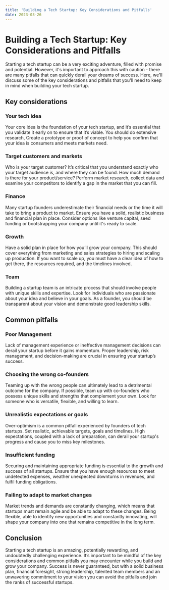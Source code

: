 ```yaml
---
title: 'Building a Tech Startup: Key Considerations and Pitfalls'
date: 2023-03-26
---
```


# Building a Tech Startup: Key Considerations and Pitfalls

Starting a tech startup can be a very exciting adventure, filled with promise and potential. However, it's important to approach this with caution - there are many pitfalls that can quickly derail your dreams of success. Here, we'll discuss some of the key considerations and pitfalls that you'll need to keep in mind when building your tech startup.

## Key considerations

### Your tech idea

Your core idea is the foundation of your tech startup, and it’s essential that you validate it early on to ensure that it’s viable. You should do extensive research, Create a prototype or proof of concept to help you confirm that your idea is consumers and meets markets need. 

### Target customers and markets

Who is your target customer? It’s critical that you understand exactly who your target audience is, and where they can be found. How much demand is there for your product/service? Perform market research, collect data and examine your competitors to identify a gap in the market that you can fill.

### Finance

Many startup founders underestimate their financial needs or the time it will take to bring a product to market. Ensure you have a solid, realistic business and financial plan in place. Consider options like venture capital, seed funding or bootstrapping your company until it's ready to scale.

### Growth

Have a solid plan in place for how you’ll grow your company. This should cover everything from marketing and sales strategies to hiring and scaling up production. If you want to scale up, you must have a clear idea of how to get there, the resources required, and the timelines involved.

### Team

Building a startup team is an intricate process that should involve people with unique skills and expertise. Look for individuals who are passionate about your idea and believe in your goals. As a founder, you should be transparent about your vision and demonstrate good leadership skills.

## Common pitfalls

### Poor Management

Lack of management experience or ineffective management decisions can derail your startup before it gains momentum. Proper leadership, risk management, and decision-making are crucial in ensuring your startup’s success. 

### Choosing the wrong co-founders

Teaming up with the wrong people can ultimately lead to a detrimental outcome for the company. If possible, team up with co-founders who possess unique skills and strengths that complement your own. Look for someone who is versatile, flexible, and willing to learn.

### Unrealistic expectations or goals

Over-optimism is a common pitfall experienced by founders of tech startups. Set realistic, achievable targets, goals and timelines. High expectations, coupled with a lack of preparation, can derail your startup's progress and cause you to miss key milestones.

### Insufficient funding

Securing and maintaining appropriate funding is essential to the growth and success of all startups. Ensure that you have enough resources to meet undetected expenses, weather unexpected downturns in revenues, and fulfil funding obligations.

### Failing to adapt to market changes

Market trends and demands are constantly changing, which means that startups must remain agile and be able to adapt to these changes. Being flexible, able to identify new opportunities and constantly innovating, will shape your company into one that remains competitive in the long term.

## Conclusion

Starting a tech startup is an amazing, potentially rewarding, and undoubtedly challenging experience. It’s important to be mindful of the key considerations and common pitfalls you may encounter while you build and grow your company. Success is never guaranteed, but with a solid business plan, financial foresight, strong leadership, talented team members and an unwavering commitment to your vision you can avoid the pitfalls and join the ranks of successful startups.
